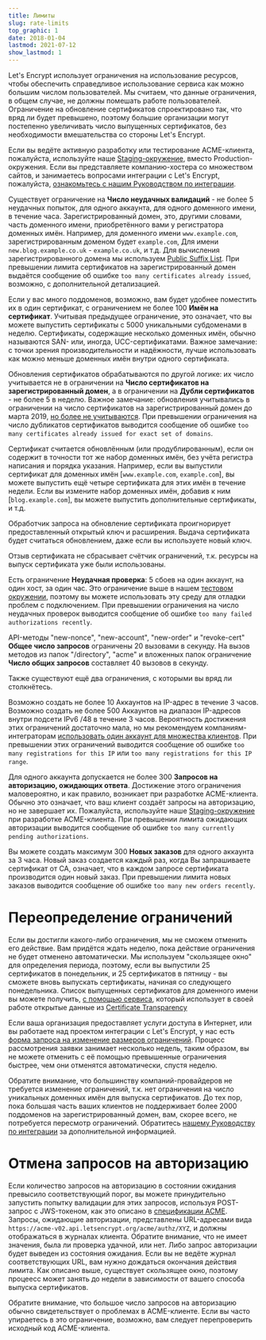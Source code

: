 ```yaml
---
title: Лимиты
slug: rate-limits
top_graphic: 1
date: 2018-01-04
lastmod: 2021-07-12
show_lastmod: 1
---
```



Let's Encrypt использует ограничения на использование ресурсов, чтобы обеспечить справедливое использование сервиса как можно большим числом пользователей. Мы считаем, что данные ограничения, в общем случае, не должны помешать работе пользователей. Ограничение на обновление сертификатов спроектировано так, что вряд ли будет превышено, поэтому большие организации могут постепенно увеличивать число выпущенных сертификатов, без необходимости вмешательства со стороны Let's Encrypt.

Если вы ведёте активную разработку или тестирование ACME-клиента, пожалуйста, используйте наше [Staging-окружение](/docs/staging-environment), вместо Production-окружения. Если вы представляете компанию-хостера со множеством сайтов, и занимаетесь вопросами интеграции с Let's Encrypt, пожалуйста, [ознакомьтесь с нашим Руководством по интеграции](/docs/integration-guide).

Существует ограничение на <a id="certificates-per-registered-domain"></a>**Число неудачных валидаций** - не более 5 неудачных попыток, для одного аккаунта, для одного доменного имени, в течение часа. Зарегистрированный домен, это, другими словами, часть доменного имени, приобретённого вами у регистратора доменных имён. Например, для доменного имени `www.example.com`, зарегистрированным доменом будет `example.com`, Для имени `new.blog.example.co.uk` - `example.co.uk`, и т.д. Для вычисления зарегистрированного домена мы используем [Public Suffix List](https://publicsuffix.org). При превышении лимита сертификатов на зарегистрированный домен выдаётся сообщение об ошибке `too many certificates already issued`, возможно, с дополнительной детализацией.

Если у вас много поддоменов, возможно, вам будет удобнее поместить их в один сертификат, с ограничением не более 100 <a id="names-per-certificate"></a>**Имён на сертификат**. Учитывая предыдущее ограничение, это означает, что вы можете выпустить сертификаты с 5000 уникальными субдоменами в неделю. Сертификаты, содержащие несколько доменных имён, обычно называются SAN- или, иногда, UCC-сертификатами. Важное замечание: с точки зрения производительности и надёжности, лучше использовать как можно меньше доменных имён внутри одного сертификата.

Обновления сертификатов обрабатываются по другой логике: их число учитывается не в ограничении на **Число сертификатов на зарегистрированный домен**, а в ограничении на **Дубли сертификатов** - не более 5 в неделю. Важное замечание: обновления учитывались в ограничении на число сертификатов на зарегистрированный домен до марта 2019, [но более не учитываются](https://community.letsencrypt.org/t/rate-limits-fixing-certs-per-name-rate-limit-order-of-operations-gotcha/88189). При превышении ограничения на число дубликатов сертификатов выводится сообщение об ошибке `too many certificates already issued for exact set of domains`.

Сертификат считается обновлённым (или продублированным), если он содержит в точности тот же набор доменных имён, без учёта регистра написания и порядка указания.  Например, если вы выпустили сертификат для доменных имён [`www.example.com`, `example.com`], вы можете выпустить ещё четыре сертификата для этих имён в течение недели. Если вы измените набор доменных имён, добавив к ним [`blog.example.com`], вы можете выпустить дополнительные сертификаты, и т.д.

Обработчик запроса на обновление сертификата проигнорирует предоставленный открытый ключ и расширения. Выдача сертификата будет считаться обновлением, даже если вы используете новый ключ.

Отзыв сертификата не сбрасывает счётчик ограничений, т.к. ресурсы на выпуск сертификата уже были использованы.

Есть ограничение <a id="failed-validations"></a>**Неудачная проверка**: 5 сбоев на один аккаунт,  на один хост, за один час. Это ограничение выше в нашем [тестовом окружении](/docs/staging-environment), поэтому вы можете использовать эту среду для отладки проблем с подключением. При превышении ограничения на число неудачных проверок выводится сообщение об ошибке `too many failed authorizations recently`.

API-методы "new-nonce", "new-account", "new-order" и "revoke-cert"  <a id="overall-requests"></a>**Общее число запросов** ограничены 20 вызовами в секунду. На вызов методов из папок "/directory", "acme" и вложенных папок ограничение **Число общих запросов** составляет 40 вызовов в секунду.

Также существуют ещё два ограничения, с которыми вы вряд ли столкнётесь.

Возможно создать не более 10 <a id="accounts-per-ip-address"></a>Аккаунтов на IP-адрес в течение 3 часов. Возможно создать не более 500 Аккаунтов на диапазон IP-адресов внутри подсети IPv6 /48 в течение 3 часов. Вероятность достижения этих ограничений достаточно мала, но мы рекомендуем компаниям-интеграторам [использовать один аккаунт для множества клиентов](/docs/integration-guide). При превышении этих ограничений выводится сообщение об ошибке `too many registrations for this IP` или `too many registrations for this IP range`.

Для одного аккаунта допускается не более 300 <a id="pending-authorizations"></a>**Запросов на авторизацию, ожидающих ответа**. Достижение этого ограничения маловероятно, и как правило, возникает при разработке ACME-клиента. Обычно это означает, что ваш клиент создаёт запросы на авторизацию, но не завершает их. Пожалуйста, используйте наше [Staging-окружение](/docs/staging-environment) при разработке ACME-клиента. При превышении лимита ожидающих авторизации выводится сообщение об ошибке `too many currently pending authorizations`.

Вы можете создать максимум 300 <a id="new-orders"></a>**Новых заказов** для одного аккаунта за 3 часа. Новый заказ создается каждый раз, когда Вы запрашиваете сертификат от CA, означает, что в каждом запросе сертификата производится один новый заказ. При превышении лимита новых заказов выводится сообщение об ошибке `too many new orders recently`.

# <a id="overrides"></a>Переопределение ограничений

Если вы достигли какого-либо ограничения, мы не сможем отменить его действие. Вам придётся ждать неделю, пока действие ограничения не будет отменено автоматически. Мы используем "скользящее окно" для определения периода, поэтому, если вы выпустили 25 сертификатов в понедельник, и 25 сертификатов в пятницу - вы сможете вновь выпускать сертификаты, начиная со следующего понедельника. Список выпущенных сертификатов для доменного имени вы можете получить, [с помощью сервиса](https://crt.sh), который использует в своей работе открытые данные из [Certificate Transparency](https://www.certificate-transparency.org)

Если ваша организация предоставляет услуги доступа в Интернет, или вы работаете над проектом интеграции с Let's Encrypt, у нас есть [форма запроса на изменение размеров ограничений](https://goo.gl/forms/plqRgFVnZbdGhE9n1). Процесс рассмотрения заявки занимает несколько недель, таким образом, вы не можете отменить с её помощью превышенные ограничения быстрее, чем они отменятся автоматически, спустя неделю.

Обратите внимание, что большинству компаний-провайдеров не требуется изменение ограничений, т.к. нет ограничения на число уникальных доменных имён для выпуска сертификатов. До тех пор, пока большая часть ваших клиентов не поддерживает более 2000 поддоменов на зарегистрированный домен, вам, скорее всего, не потребуется пересмотр ограничений. Обратитесь [нашему Руководству по интеграции](/docs/integration-guide) за дополнительной информацией.

# <a id="clearing-pending"></a>Отмена запросов на авторизацию

Если количество запросов на авторизацию в состоянии ожидания превысило соответствующий порог, вы можете принудительно запустить попытку валидации для этих запросов, используя POST-запрос с JWS-токеном, как это описано в [спецификации ACME](https://tools.ietf.org/html/rfc8555#section-7.5.1). Запросы, ожидающие авторизации, представлены URL-адресами вида `https://acme-v02.api.letsencrypt.org/acme/authz/XYZ`, и должны отображаться в журналах клиента. Обратите внимание, что не имеет значения, была ли проверка удачной, или нет. Либо запрос авторизации будет выведен из состояния ожидания. Если вы не ведёте журнал соответствующих URL, вам нужно дождаться окончания действия лимита. Как описано выше, существует скользящее окно, поэтому процеесс может занять до недели в зависимости от вашего способа выпуска сертификатов.

Обратите внимание, что большое число запросов на авторизацию обычно свидетельствует о проблемах в ACME-клиенте. Если вы часто упираетесь в это ограничение, возможно, вам следует перепроверить исходный код ACME-клиента.

